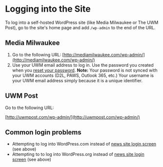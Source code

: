 # Logging into the Site

To log into a self-hosted WordPress site \(like Media Milwaukee or The UWM Post\), go to the site's home page and add `/wp-admin` to the end of the URL. 

## Media Milwaukee

1. Go to the following URL: [http://mediamilwaukee.com/wp-admin/](http://mediamilwaukee.com/wp-admin/)
2. Use your UWM email address to log in. Use the password you created when you [reset your password](/accessing-the-news-site/resetting-your-password.md). **Note:** Your password is not synced with your UWM accounts \(D2L, PAWS, Outlook 365, etc.\) Your username is your UWM email address simply because it is a unique identifier. 

## UWM Post

Go to the following URL:

[http://uwmpost.com/wp-admin/](http://uwmpost.com/wp-admin/)

## Common login problems

* Attempting to log into WordPress.com instead of [news site login screen](/accessing-the-news-site/logging-into-the-news-site.md) \(see above\)
* Attempting to to log into WordPress.org instead of [news site login screen](/accessing-the-news-site/logging-into-the-news-site.md) \(see above\)




